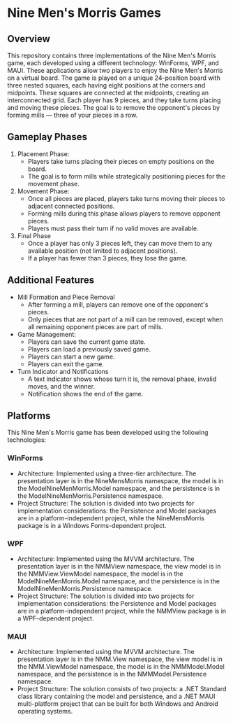 # Nine Men's Morris Games

## Overview
This repository contains three implementations of the Nine Men's Morris game, each developed using a different technology: WinForms, WPF, and MAUI. These applications allow two players to enjoy the Nine Men's Morris on a virtual board. The game is played on a unique 24-position board with three nested squares, each having eight positions at the corners and midpoints. These squares are connected at the midpoints, creating an interconnected grid. Each player has 9 pieces, and they take turns placing and moving these pieces. The goal is to remove the opponent's pieces by forming mills — three of your pieces in a row.

## Gameplay Phases
1. Placement Phase:
   - Players take turns placing their pieces on empty positions on the board.
   - The goal is to form mills while strategically positioning pieces for the movement phase.
2. Movement Phase:
   - Once all pieces are placed, players take turns moving their pieces to adjacent connected positions.
   - Forming mills during this phase allows players to remove opponent pieces.
   - Players must pass their turn if no valid moves are available.
3. Final Phase
   - Once a player has only 3 pieces left, they can move them to any available position (not limited to adjacent positions).
   - If a player has fewer than 3 pieces, they lose the game.

## Additional Features
- Mill Formation and Piece Removal
  - After forming a mill, players can remove one of the opponent's pieces.
  - Only pieces that are not part of a mill can be removed, except when all remaining opponent pieces are part of mills.
- Game Management:
  - Players can save the current game state.
  - Players can load a previously saved game.
  - Players can start a new game.
  - Players can exit the game.
- Turn Indicator and Notifications
  - A text indicator shows whose turn it is, the removal phase, invalid moves, and the winner.
  - Notification shows the end of the game.

## Platforms
This Nine Men's Morris game has been developed using the following technologies:
### **WinForms**
- Architecture: Implemented using a three-tier architecture. The presentation layer is in the NineMensMorris namespace, the model is in the ModelNineMenMorris.Model namespace, and the persistence is in the ModelNineMenMorris.Persistence namespace.
- Project Structure: The solution is divided into two projects for implementation considerations: the Persistence and Model packages are in a platform-independent project, while the NineMensMorris package is in a Windows Forms-dependent project.
### **WPF**
- Architecture: Implemented using the MVVM architecture. The presentation layer is in the NMMView namespace, the view model is in the NMMView.ViewModel namespace, the model is in the ModelNineMenMorris.Model namespace, and the persistence is in the ModelNineMenMorris.Persistence namespace.
- Project Structure: The solution is divided into two projects for implementation considerations: the Persistence and Model packages are in a platform-independent project, while the NMMView package is in a WPF-dependent project.
### **MAUI**
- Architecture: Implemented using the MVVM architecture. The presentation layer is in the NMM.View namespace, the view model is in the NMM.ViewModel namespace, the model is in the NMMModel.Model namespace, and the persistence is in the NMMModel.Persistence namespace.
- Project Structure: The solution consists of two projects: a .NET Standard class library containing the model and persistence, and a .NET MAUI multi-platform project that can be built for both Windows and Android operating systems.
